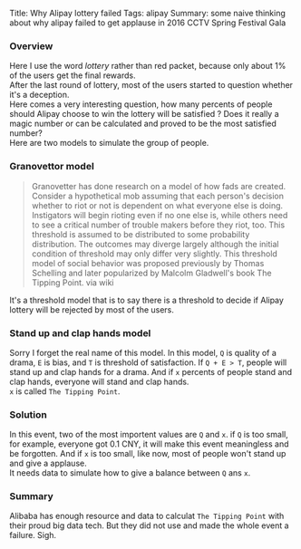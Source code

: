 Title: Why Alipay lottery failed
Tags: alipay 
Summary: some naive thinking about why alipay failed to get applause in 2016 CCTV Spring Festival Gala

### Overview
Here I use the word _lottery_ rather than red packet, because only about 1% of the users get the final rewards.   
After the last round of lottery, most of the users started to question whether it's a deception.  
Here comes a very interesting question, how many percents of people should Alipay choose to win the lottery 
will be satisfied ? Does it really a magic number or can be calculated and proved to be the most satisfied number?  
Here are two models to simulate the group of people.  

### Granovettor model
> Granovetter has done research on a model of how fads are created. Consider a hypothetical mob assuming that each person's decision whether to riot or not is dependent on what everyone else is doing. Instigators will begin rioting even if no one else is, while others need to see a critical number of trouble makers before they riot, too. This threshold is assumed to be distributed to some probability distribution. The outcomes may diverge largely although the initial condition of threshold may only differ very slightly. This threshold model of social behavior was proposed previously by Thomas Schelling and later popularized by Malcolm Gladwell's book The Tipping Point. via wiki

It's a threshold model that is to say there is a threshold to decide if Alipay lottery will be rejected by most of the users.


### Stand up and clap hands model
Sorry I forget the real name of this model. In this model, `Q` is quality of a drama, `E` is bias, and `T` is threshold of satisfaction.
If `Q + E > T`, people will stand up and clap hands for a drama. And if `x` percents of people stand and clap hands, everyone will stand and clap hands.  
`x` is called `The Tipping Point`.
 

### Solution 
In this event, two of the most importent values are `Q` and `x`. if `Q` is too small, for example, everyone got 0.1 CNY, it will make this event meaningless and be forgotten.
And if `x` is too small, like now, most of people won't stand up and give a applause.  
It needs data to simulate how to give a balance between `Q` ans `x`.


### Summary
Alibaba has enough resource and data to calculat `The Tipping Point` with their proud big data tech. But they did not use and made the whole event a failure. Sigh.

